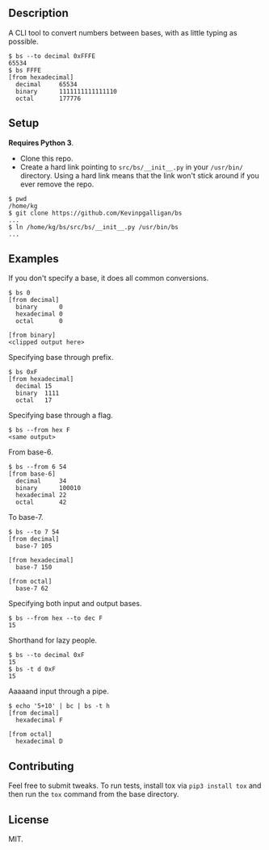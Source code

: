 ## Description
A CLI tool to convert numbers between bases, with as little typing as possible.

```
$ bs --to decimal 0xFFFE
65534
$ bs FFFE
[from hexadecimal]
  decimal     65534
  binary      1111111111111110
  octal       177776
```

## Setup
**Requires Python 3**.

* Clone this repo.
* Create a hard link pointing to `src/bs/__init__.py` in your `/usr/bin/` directory. Using a hard link means that the link won't stick around if you ever remove the repo.

```
$ pwd
/home/kg
$ git clone https://github.com/Kevinpgalligan/bs
...
$ ln /home/kg/bs/src/bs/__init__.py /usr/bin/bs
...
```

## Examples
If you don't specify a base, it does all common conversions.

```
$ bs 0
[from decimal]
  binary      0
  hexadecimal 0
  octal       0

[from binary]
<clipped output here>
```

Specifying base through prefix.

```
$ bs 0xF
[from hexadecimal]
  decimal 15
  binary  1111
  octal   17
```

Specifying base through a flag.

```
$ bs --from hex F
<same output>
```

From base-6.

```
$ bs --from 6 54
[from base-6]
  decimal     34
  binary      100010
  hexadecimal 22
  octal       42
```

To base-7.

```
$ bs --to 7 54
[from decimal]
  base-7 105

[from hexadecimal]
  base-7 150

[from octal]
  base-7 62
```

Specifying both input and output bases.

```
$ bs --from hex --to dec F
15
```

Shorthand for lazy people.

```
$ bs --to decimal 0xF
15
$ bs -t d 0xF
15
```

Aaaaand input through a pipe.

```
$ echo '5+10' | bc | bs -t h
[from decimal]
  hexadecimal F

[from octal]
  hexadecimal D
```

## Contributing
Feel free to submit tweaks. To run tests, install tox via `pip3 install tox` and then run the `tox` command from the base directory.

## License
MIT.
